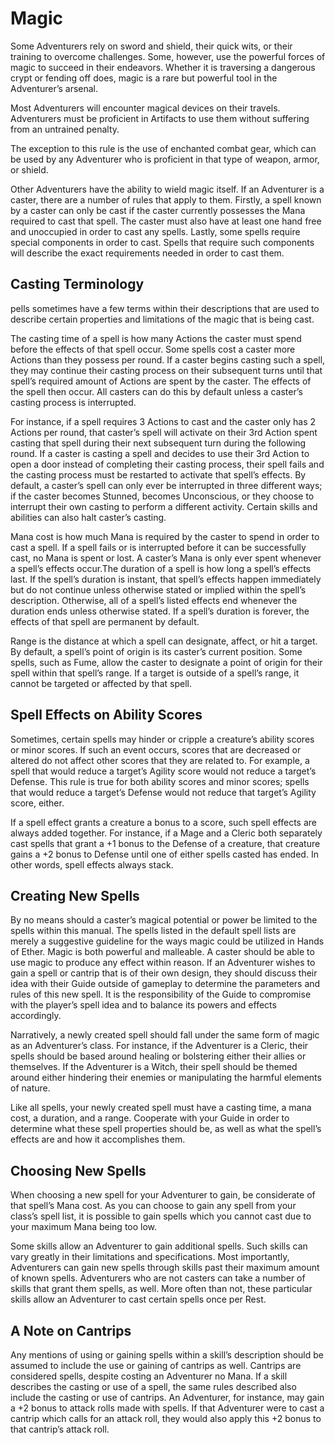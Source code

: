 # Magic
Some Adventurers rely on sword and shield, their quick wits, or their training to overcome challenges. Some, however, use the powerful forces of magic to succeed in their endeavors. Whether it is traversing a dangerous crypt or fending off does, magic is a rare but powerful tool in the Adventurer’s arsenal.  

Most Adventurers will encounter magical devices on their travels. Adventurers must be proficient in Artifacts to use them without suffering from an untrained penalty.  

The exception to this rule is the use of enchanted combat gear, which can be used by any Adventurer who is proficient in that type of weapon, armor, or shield.  

Other Adventurers have the ability to wield magic itself. If an Adventurer is a caster, there are a number of rules that apply to them. Firstly, a spell known by a caster can only be cast if the caster currently possesses the Mana required to cast that spell. The caster must also have at least one hand free and unoccupied in order to cast any spells. Lastly, some spells require special components in order to cast. Spells that require such components will describe the exact requirements needed in order to cast them.

## Casting Terminology
pells sometimes have a few terms within their descriptions that are used to describe certain properties and limitations of the magic that is being cast.  

The casting time of a spell is how many Actions the caster must spend before the effects of that spell occur. Some spells cost a caster more Actions than they possess per round. If a caster begins casting such a spell, they may continue their casting process on their subsequent turns until that spell’s required amount of Actions are spent by the caster. The effects of the spell then occur. All casters can do this by default unless a caster’s casting process is interrupted.  

For instance, if a spell requires 3 Actions to cast and the caster only has 2 Actions per round, that caster’s spell will activate on their 3rd Action spent casting that spell during their next subsequent turn during the following round. If a caster is casting a spell and decides to use their 3rd Action to open a door instead of completing their casting process, their spell fails and the casting process must be restarted to activate that spell’s effects. By default, a caster’s spell can only ever be interrupted in three different ways; if the caster becomes Stunned, becomes Unconscious, or they choose to interrupt their own casting to perform a different activity. Certain skills and abilities can also halt caster’s casting.  

Mana cost is how much Mana is required by the caster to spend in order to cast a spell. If a spell fails or is interrupted before it can be successfully cast, no Mana is spent or lost. A caster’s Mana is only ever spent whenever a spell’s effects occur.The duration of a spell is how long a spell’s effects last. If the spell’s duration is instant, that spell’s effects happen immediately but do not continue unless otherwise stated or implied within the spell’s description. Otherwise, all of a spell’s listed effects end whenever the duration ends unless otherwise stated. If a spell’s duration is forever, the effects of that spell are permanent by default.  

Range is the distance at which a spell can designate, affect, or hit a target. By default, a spell’s point of origin is its caster’s current position. Some spells, such as Fume, allow the caster to designate a point of origin for their spell within that spell’s range. If a target is outside of a spell’s range, it cannot be targeted or affected by that spell.

## Spell Effects on Ability Scores
Sometimes, certain spells may hinder or cripple a creature’s ability scores or minor scores. If such an event occurs, scores that are decreased or altered do not affect other scores that they are related to. For example, a spell that would reduce a target’s Agility score would not reduce a target’s Defense. This rule is true for both ability scores and minor scores; spells that would reduce a target’s Defense would not reduce that target’s Agility score, either.  

If a spell effect grants a creature a bonus to a score, such spell effects are always added together. For instance, if a Mage and a Cleric both separately cast spells that grant a +1 bonus to the Defense of a creature, that creature gains a +2 bonus to Defense until one of either spells casted has ended. In other words, spell effects always stack.

## Creating New Spells
By no means should a caster’s magical potential or power be limited to the spells within this manual. The spells listed in the default spell lists are merely a suggestive guideline for the ways magic could be utilized in Hands of Ether. Magic is both powerful and malleable. A caster should be able to use magic to produce any effect within reason. If an Adventurer wishes to gain a spell or cantrip that is of their own design, they should discuss their idea with their Guide outside of gameplay to determine the parameters and rules of this new spell. It is the responsibility of the Guide to compromise with the player’s spell idea and to balance its powers and effects accordingly.  

Narratively, a newly created spell should fall under the same form of magic as an Adventurer’s class. For instance, if the Adventurer is a Cleric, their spells should be based around healing or bolstering either their allies or themselves. If the Adventurer is a Witch, their spell should be themed around either hindering their enemies or manipulating the harmful elements of nature.  

Like all spells, your newly created spell must have a casting time, a mana cost, a duration, and a range. Cooperate with your Guide in order to determine what these spell properties should be, as well as what the spell’s effects are and how it accomplishes them.

## Choosing New Spells
When choosing a new spell for your Adventurer to gain, be considerate of that spell’s Mana cost. As you can choose to gain any spell from your class’s spell list, it is possible to gain spells which you cannot cast due to your maximum Mana being too low.  

Some skills allow an Adventurer to gain additional spells. Such skills can vary greatly in their limitations and specifications. Most importantly, Adventurers can gain new spells through skills past their maximum amount of known spells. Adventurers who are not casters can take a number of skills that grant them spells, as well. More often than not, these particular skills allow an Adventurer to cast certain spells once per Rest.

## A Note on Cantrips
Any mentions of using or gaining spells within a skill’s description should be assumed to include the use or gaining of cantrips as well. Cantrips are considered spells, despite costing an Adventurer no Mana. If a skill describes the casting or use of a spell, the same rules described also include the casting or use of cantrips. An Adventurer, for instance, may gain a +2 bonus to attack rolls made with spells. If that Adventurer were to cast a cantrip which calls for an attack roll, they would also apply this +2 bonus to that cantrip’s attack roll.
